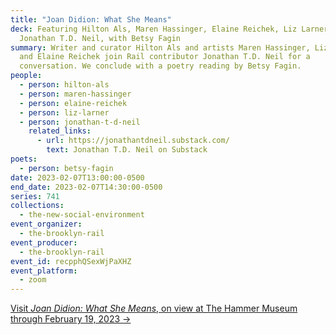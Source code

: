 ```yaml
---
title: "Joan Didion: What She Means"
deck: Featuring Hilton Als, Maren Hassinger, Elaine Reichek, Liz Larner, and
  Jonathan T.D. Neil, with Betsy Fagin
summary: Writer and curator Hilton Als and artists Maren Hassinger, Liz Larner,
  and Elaine Reichek join Rail contributor Jonathan T.D. Neil for a
  conversation. We conclude with a poetry reading by Betsy Fagin.
people:
  - person: hilton-als
  - person: maren-hassinger
  - person: elaine-reichek
  - person: liz-larner
  - person: jonathan-t-d-neil
    related_links:
      - url: https://jonathantdneil.substack.com/
        text: Jonathan T.D. Neil on Substack
poets:
  - person: betsy-fagin
date: 2023-02-07T13:00:00-0500
end_date: 2023-02-07T14:30:00-0500
series: 741
collections:
  - the-new-social-environment
event_organizer:
  - the-brooklyn-rail
event_producer:
  - the-brooklyn-rail
event_id: recpphQSexWjPaXHZ
event_platform:
  - zoom
---
```

[V﻿isit *Joan Didion: What She Means*, on view at The Hammer Museum through February 19, 2023 →](https://hammer.ucla.edu/exhibitions/2022/joan-didion-what-she-means)